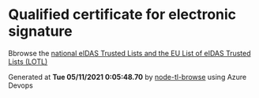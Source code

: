 # Qualified certificate for electronic signature 
 Bbrowse the [national eIDAS Trusted Lists and the EU List of eIDAS Trusted Lists (LOTL)](https://webgate.ec.europa.eu/tl-browser/#/) 
 
 
Generated at **Tue 05/11/2021  0:05:48.70** by [node-tl-browse](https://github.com/ymedlop/node-tl-browser) using Azure Devops 

